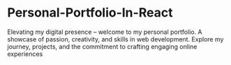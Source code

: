 # Personal-Portfolio-In-React
Elevating my digital presence – welcome to my personal portfolio. A showcase of passion, creativity, and skills in web development. Explore my journey, projects, and the commitment to crafting engaging online experiences
